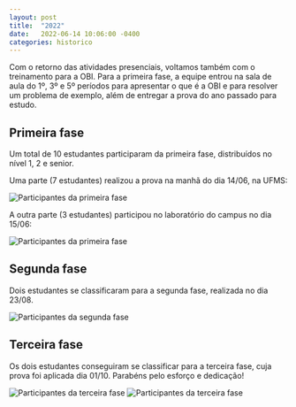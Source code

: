 ```yaml
---
layout: post
title:  "2022"
date:   2022-06-14 10:06:00 -0400
categories: historico
---
```


Com o retorno das atividades presenciais, voltamos também com o treinamento para a OBI. Para a primeira fase, a equipe entrou na sala de aula do 1º, 3º e 5º períodos para apresentar o que é a OBI e para resolver um problema de exemplo, além de entregar a prova do ano passado para estudo.

## Primeira fase

Um total de 10 estudantes participaram da primeira fase, distribuídos no nível 1, 2 e senior. 

Uma parte (7 estudantes) realizou a prova na manhã do dia 14/06, na UFMS:

![Participantes da primeira fase][primeira_fase1]

A outra parte (3 estudantes) participou no laboratório do campus no dia 15/06:

![Participantes da primeira fase][primeira_fase2]

## Segunda fase

Dois estudantes se classificaram para a segunda fase, realizada no dia 23/08.

![Participantes da segunda fase][segunda_fase1]

## Terceira fase

Os dois estudantes conseguiram se classificar para a terceira fase, cuja prova foi aplicada dia 01/10. Parabéns pelo esforço e dedicação!

![Participantes da terceira fase][terceira_fase1]
![Participantes da terceira fase][terceira_fase2]


[primeira_fase1]: {{site.baseurl}}/assets/img/obi_2022_a.jpeg "Participantes da primeira fase da modalidade programação - primeira batelada"

[primeira_fase2]: {{site.baseurl}}/assets/img/obi_2022_b.jpeg "Participantes da primeira fase da modalidade programação - segunda batelada"

[segunda_fase1]: {{site.baseurl}}/assets/img/obi_2022_c.jpeg "Participantes da segunda fase da modalidade programação"

[terceira_fase1]: {{site.baseurl}}/assets/img/obi_2022_d.jpeg "Participante da terceira fase da modalidade programação"

[terceira_fase2]: {{site.baseurl}}/assets/img/obi_2022_e.jpeg "Participante da terceira fase da modalidade programação"

